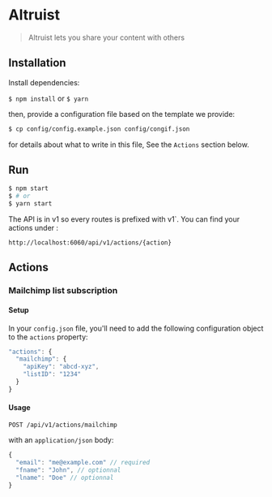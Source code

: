 # Altruist

> Altruist lets you share your content with others

## Installation

Install dependencies:

`$ npm install` or `$ yarn`

then, provide a configuration file based on the template we provide:

```sh
$ cp config/config.example.json config/congif.json
```

for details about what to write in this file, See the `Actions` section below.

## Run

```sh
$ npm start
$ # or
$ yarn start
```

The API is in v1 so every routes is prefixed with v1`. You can find your actions under :

`http://localhost:6060/api/v1/actions/{action}`

## Actions

### Mailchimp list subscription

#### Setup

In your `config.json` file, you'll need to add the following configuration object to the `actions` property:

```js
"actions": {
  "mailchimp": {
    "apiKey": "abcd-xyz",
    "listID": "1234"
  }
}
```

#### Usage

`POST /api/v1/actions/mailchimp`

with an `application/json` body:

```js
{
  "email": "me@example.com" // required
  "fname": "John", // optionnal
  "lname": "Doe" // optionnal
}
```
